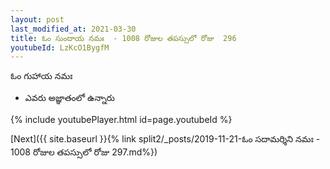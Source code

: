 ```yaml
---
layout: post
last_modified_at: 2021-03-30
title: ఓం సుందాయ నమః  - 1008 రోజుల తపస్సులో రోజు  296
youtubeId: LzKcO1BygfM
---
```

 
 
 ఓం గుహాయ నమః  
 
 -  ఎవరు అజ్ఞాతంలో ఉన్నారు 
 
  
 
  
 
 
 
 
 
 


{% include youtubePlayer.html id=page.youtubeId %}
 
[Next]({{ site.baseurl }}{% link  split2/_posts/2019-11-21-ఓం సదామర్శిని నమః  - 1008 రోజుల తపస్సులో రోజు  297.md%})
 
